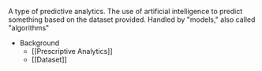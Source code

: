 A type of predictive analytics. The use of artificial intelligence to predict something based on the dataset provided. Handled by "models," also called "algorithms"

- Background
	- [[Prescriptive Analytics]]
	- [[Dataset]]